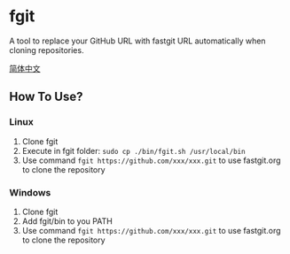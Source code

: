 # fgit

A tool to replace your GitHub URL with fastgit URL automatically when cloning repositories.

[简体中文](./README-zh_CN.md)

## How To Use?

### Linux
1. Clone fgit
2. Execute in fgit folder: `sudo cp ./bin/fgit.sh /usr/local/bin`
3. Use command `fgit https://github.com/xxx/xxx.git` to use fastgit.org to clone the repository

### Windows
1. Clone fgit
2. Add fgit/bin to you PATH
3. Use command `fgit https://github.com/xxx/xxx.git` to use fastgit.org to clone the repository
